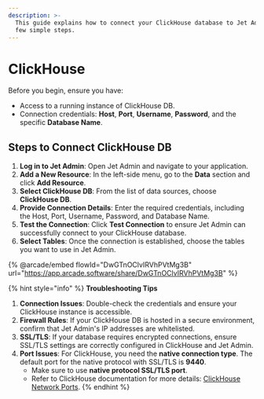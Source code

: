 ```yaml
---
description: >-
  This guide explains how to connect your ClickHouse database to Jet Admin in a
  few simple steps.
---
```


# ClickHouse

Before you begin, ensure you have:

* Access to a running instance of ClickHouse DB.
* Connection credentials: **Host**, **Port**, **Username**, **Password**, and the specific **Database Name**.

## Steps to Connect ClickHouse DB

1. **Log in to Jet Admin**: Open Jet Admin and navigate to your application.
2. **Add a New Resource**: In the left-side menu, go to the **Data** section and click **Add Resource**.
3. **Select ClickHouse DB**: From the list of data sources, choose **ClickHouse DB**.
4. **Provide Connection Details**: Enter the required credentials, including the Host, Port, Username, Password, and Database Name.&#x20;
5. **Test the Connection**: Click **Test Connection** to ensure Jet Admin can successfully connect to your ClickHouse database.
6. **Select Tables**: Once the connection is established, choose the tables you want to use in Jet Admin.

{% @arcade/embed flowId="DwGTnOClvIRVhPVtMg3B" url="https://app.arcade.software/share/DwGTnOClvIRVhPVtMg3B" %}

{% hint style="info" %}
**Troubleshooting Tips**

1. **Connection Issues**: Double-check the credentials and ensure your ClickHouse instance is accessible.
2. **Firewall Rules**: If your ClickHouse DB is hosted in a secure environment, confirm that Jet Admin's IP addresses are whitelisted.
3. **SSL/TLS**: If your database requires encrypted connections, ensure SSL/TLS settings are correctly configured in ClickHouse and Jet Admin.
4. **Port Issues**: For ClickHouse, you need the **native connection type**. The default port for the native protocol with SSL/TLS is **9440**.&#x20;
   * Make sure to use **native protocol SSL/TLS port**.
   * Refer to ClickHouse documentation for more details: [ClickHouse Network Ports](https://clickhouse.com/docs/en/guides/sre/network-ports).
{% endhint %}
